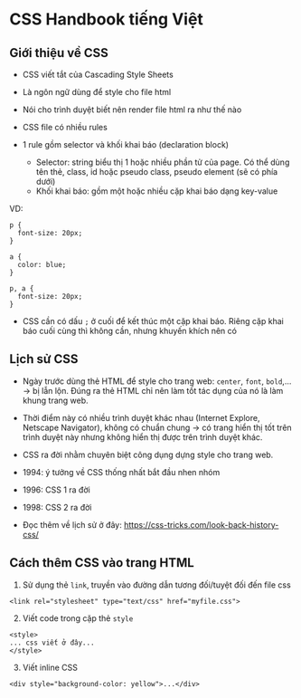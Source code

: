 # CSS Handbook tiếng Việt

## Giới thiệu về CSS
- CSS viết tắt của Cascading Style Sheets
- Là ngôn ngữ dùng để style cho file html
- Nói cho trình duyệt biết nên render file html ra như thế nào

- CSS file có nhiều rules
- 1 rule gồm selector và khối khai báo (declaration block)
    + Selector: string biểu thị 1 hoặc nhiều phần tử của page. Có thể dùng tên thẻ, class, id hoặc pseudo class, pseudo element (sẽ có phía dưới)
    + Khối khai báo: gồm một hoặc nhiều cặp khai báo dạng key-value
    
VD:

```
p {
  font-size: 20px;
}

a {
  color: blue;
}

p, a {
  font-size: 20px;
}
```
- CSS cần có dấu `;` ở cuối để kết thúc một cặp khai báo. Riêng cặp khai báo cuối cùng thì không cần, nhưng khuyến khích nên có

## Lịch sử CSS
- Ngày trước dùng thẻ HTML để style cho trang web: `center`, `font`, `bold`,... -> bị lẫn lộn. Đúng ra thẻ HTML chỉ nên làm tốt tác dụng của nó là làm khung trang web.
- Thời điểm này có nhiều trình duyệt khác nhau (Internet Explore, Netscape Navigator), không có chuẩn chung -> có trang hiển thị tốt trên trình duyệt này nhưng không hiển thị được trên trình duyệt khác.
- CSS ra đời nhằm chuyên biệt công dụng dựng style cho trang web.
- 1994: ý tưởng về CSS thống nhất bắt đầu nhen nhóm
- 1996: CSS 1 ra đời
- 1998: CSS 2 ra đời

- Đọc thêm về lịch sử ở đây: https://css-tricks.com/look-back-history-css/

## Cách thêm CSS vào trang HTML
1. Sử dụng thẻ `link`, truyền vào đường dẫn tương đối/tuyệt đối đến file css
```
<link rel="stylesheet" type="text/css" href="myfile.css">
```

2. Viết code trong cặp thẻ `style`

```
<style>
... css viết ở đây...
</style>
```

3. Viết inline CSS

```
<div style="background-color: yellow">...</div>
```